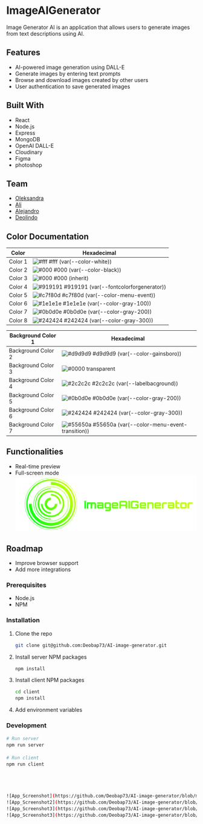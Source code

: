 # ImageAIGenerator

Image Generator AI is an application that allows users to generate images from text descriptions using AI.



## Features

- AI-powered image generation using DALL-E
- Generate images by entering text prompts
- Browse and download images created by other users
- User authentication to save generated images





## Built With

- React
- Node.js
- Express
- MongoDB
- OpenAI DALL-E
- Cloudinary
- Figma
- photoshop
## Team

- [Oleksandra](https://github.com/oleksandra-github)
- [Ali](https://github.com/NULL0M)
- [Alejandro](https://github.com/neptuneboy666)
- [Deolindo](https://github.com/Deobap73)
## Color Documentation

| Color             | Hexadecimal                                                |
| ----------------- | ---------------------------------------------------------------- |
| Color 1           | ![#fff](https://via.placeholder.com/10/fff?text=+) #fff (var(--color-white)) |
| Color 2           | ![#000](https://via.placeholder.com/10/000?text=+) #000 (var(--color-black)) |
| Color 3           | ![#000](https://via.placeholder.com/10/000?text=+) #000 (inherit) |
| Color 4           | ![#919191](https://via.placeholder.com/10/919191?text=+) #919191 (var(--fontcolorforgenerator)) |
| Color 5           | ![#c7f80d](https://via.placeholder.com/10/c7f80d?text=+) #c7f80d (var(--color-menu-event)) |
| Color 6           | ![#1e1e1e](https://via.placeholder.com/10/1e1e1e?text=+) #1e1e1e (var(--color-gray-100)) |
| Color 7           | ![#0b0d0e](https://via.placeholder.com/10/0b0d0e?text=+) #0b0d0e (var(--color-gray-200)) |
| Color 8           | ![#242424](https://via.placeholder.com/10/242424?text=+) #242424 (var(--color-gray-300)) |

| Background Color 1 | Hexadecimal                                                |
| ------------------- | ---------------------------------------------------------------- |
| Background Color 2 | ![#d9d9d9](https://via.placeholder.com/10/d9d9d9?text=+) #d9d9d9 (var(--color-gainsboro)) |
| Background Color 3 | ![#0000](https://via.placeholder.com/10/0000?text=+) transparent |
| Background Color 4 | ![#2c2c2c](https://via.placeholder.com/10/2c2c2c?text=+) #2c2c2c (var(--labelbacground)) |
| Background Color 5 | ![#0b0d0e](https://via.placeholder.com/10/0b0d0e?text=+) #0b0d0e (var(--color-gray-200)) |
| Background Color 6 | ![#242424](https://via.placeholder.com/10/242424?text=+) #242424 (var(--color-gray-300)) |
| Background Color 7 | ![#55650a](https://via.placeholder.com/10/55650a?text=+) #55650a (var(--color-menu-event-transition)) |

## Functionalities

- Real-time preview
- Full-screen mode
![Logo](https://github.com/Deobap73/AI-image-generator/blob/3c9fb09ec928902a150f532077f6510499b25659/client/src/assets/imageAIGeneratorLogo.png)


## Roadmap

- Improve browser support
- Add more integrations


### Prerequisites

- Node.js
- NPM

### Installation

1. Clone the repo

    ```bash
    git clone git@github.com:Deobap73/AI-image-generator.git
    ```

2. Install server NPM packages

    ```bash
    npm install
    ```

3. Install client NPM packages

    ```bash
    cd client
    npm install
    ```

4. Add environment variables



### Development

```bash
# Run server
npm run server

# Run client
npm run client




![App_Screenshot](https://github.com/Deobap73/AI-image-generator/blob/main/client/src/assets/ImageAIGeneratorHomePage.png)
![App_Screenshot2](https://github.com/Deobap73/AI-image-generator/blob/d9fd3c4d379a7a6a61c1caed46c357492bcf6a70/client/src/assets/ImageAIGeneratorLoginPage.png)
![App_Screenshot3](https://github.com/Deobap73/AI-image-generator/blob/d9fd3c4d379a7a6a61c1caed46c357492bcf6a70/client/src/assets/ImageAIGeneratorCreateAccountPage.png)
![App_Screenshot3](https://github.com/Deobap73/AI-image-generator/blob/d9fd3c4d379a7a6a61c1caed46c357492bcf6a70/client/src/assets/ImageAIGeneratorGererateImagePage.png)

